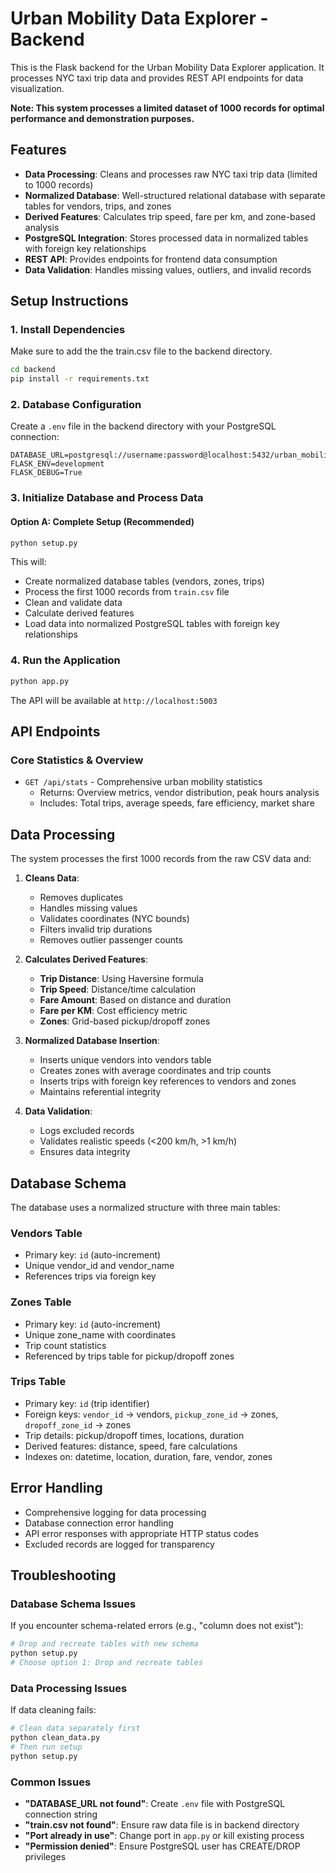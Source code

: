 # Urban Mobility Data Explorer - Backend

This is the Flask backend for the Urban Mobility Data Explorer application. It processes NYC taxi trip data and provides REST API endpoints for data visualization.

**Note: This system processes a limited dataset of 1000 records for optimal performance and demonstration purposes.**

## Features

- **Data Processing**: Cleans and processes raw NYC taxi trip data (limited to 1000 records)
- **Normalized Database**: Well-structured relational database with separate tables for vendors, trips, and zones
- **Derived Features**: Calculates trip speed, fare per km, and zone-based analysis
- **PostgreSQL Integration**: Stores processed data in normalized tables with foreign key relationships
- **REST API**: Provides endpoints for frontend data consumption
- **Data Validation**: Handles missing values, outliers, and invalid records

## Setup Instructions

### 1. Install Dependencies

Make sure to add the the train.csv file to the backend directory.

```bash
cd backend
pip install -r requirements.txt
```

### 2. Database Configuration

Create a `.env` file in the backend directory with your PostgreSQL connection:

```env
DATABASE_URL=postgresql://username:password@localhost:5432/urban_mobility_db
FLASK_ENV=development
FLASK_DEBUG=True
```

### 3. Initialize Database and Process Data

#### Option A: Complete Setup (Recommended)
```bash
python setup.py
```

This will:
- Create normalized database tables (vendors, zones, trips)
- Process the first 1000 records from `train.csv` file
- Clean and validate data
- Calculate derived features
- Load data into normalized PostgreSQL tables with foreign key relationships

### 4. Run the Application

```bash
python app.py
```

The API will be available at `http://localhost:5003`

## API Endpoints

### Core Statistics & Overview
- `GET /api/stats` - Comprehensive urban mobility statistics
  - Returns: Overview metrics, vendor distribution, peak hours analysis
  - Includes: Total trips, average speeds, fare efficiency, market share

## Data Processing

The system processes the first 1000 records from the raw CSV data and:

1. **Cleans Data**:
   - Removes duplicates
   - Handles missing values
   - Validates coordinates (NYC bounds)
   - Filters invalid trip durations
   - Removes outlier passenger counts

2. **Calculates Derived Features**:
   - **Trip Distance**: Using Haversine formula
   - **Trip Speed**: Distance/time calculation
   - **Fare Amount**: Based on distance and duration
   - **Fare per KM**: Cost efficiency metric
   - **Zones**: Grid-based pickup/dropoff zones

3. **Normalized Database Insertion**:
   - Inserts unique vendors into vendors table
   - Creates zones with average coordinates and trip counts
   - Inserts trips with foreign key references to vendors and zones
   - Maintains referential integrity

4. **Data Validation**:
   - Logs excluded records
   - Validates realistic speeds (<200 km/h, >1 km/h)
   - Ensures data integrity

## Database Schema

The database uses a normalized structure with three main tables:

### Vendors Table
- Primary key: `id` (auto-increment)
- Unique vendor_id and vendor_name
- References trips via foreign key

### Zones Table
- Primary key: `id` (auto-increment)
- Unique zone_name with coordinates
- Trip count statistics
- Referenced by trips table for pickup/dropoff zones

### Trips Table
- Primary key: `id` (trip identifier)
- Foreign keys: `vendor_id` → vendors, `pickup_zone_id` → zones, `dropoff_zone_id` → zones
- Trip details: pickup/dropoff times, locations, duration
- Derived features: distance, speed, fare calculations
- Indexes on: datetime, location, duration, fare, vendor, zones

## Error Handling

- Comprehensive logging for data processing
- Database connection error handling
- API error responses with appropriate HTTP status codes
- Excluded records are logged for transparency

## Troubleshooting

### Database Schema Issues
If you encounter schema-related errors (e.g., "column does not exist"):
```bash
# Drop and recreate tables with new schema
python setup.py
# Choose option 1: Drop and recreate tables
```

### Data Processing Issues
If data cleaning fails:
```bash
# Clean data separately first
python clean_data.py
# Then run setup
python setup.py
```

### Common Issues
- **"DATABASE_URL not found"**: Create `.env` file with PostgreSQL connection string
- **"train.csv not found"**: Ensure raw data file is in backend directory
- **"Port already in use"**: Change port in `app.py` or kill existing process
- **"Permission denied"**: Ensure PostgreSQL user has CREATE/DROP privileges
